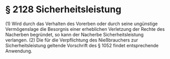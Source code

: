 # § 2128 Sicherheitsleistung
(1) Wird durch das Verhalten des Vorerben oder durch seine ungünstige Vermögenslage die Besorgnis einer erheblichen Verletzung der Rechte des Nacherben begründet, so kann der Nacherbe Sicherheitsleistung verlangen.
(2) Die für die Verpflichtung des Nießbrauchers zur Sicherheitsleistung geltende Vorschrift des § 1052 findet entsprechende Anwendung.